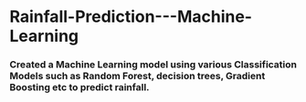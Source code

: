 # Rainfall-Prediction---Machine-Learning

### Created a Machine Learning model using various Classification Models such as Random Forest, decision trees, Gradient Boosting etc to predict rainfall.
